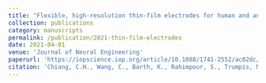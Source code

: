 ```yaml
---
title: "Flexible, high-resolution thin-film electrodes for human and animal neural research"
collection: publications
category: manuscripts
permalink: /publication/2021-thin-film-electrodes
date: 2021-04-01
venue: 'Journal of Neural Engineering'
paperurl: 'https://iopscience.iop.org/article/10.1088/1741-2552/ac02dc/meta'
citation: 'Chiang, C.H., Wang, C., Barth, K., Rahimpour, S., Trumpis, M., Duraivel, S., Rachinskiy, I., Dubey, A., Wingel, K.E., Wong, M., Witham, N.S., Southwell, D.G., Friedman, A.H., Sinha, S.R., Harward, S.C., Cogan, G.B., Viventi, J. (2021). &quot;Flexible, high-resolution thin-film electrodes for human and animal neural research.&quot; <i>Journal of Neural Engineering</i>. 18(4), 045009.'
---
```

